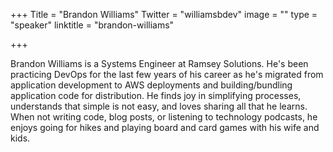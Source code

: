 +++
Title = "Brandon Williams"
Twitter = "williamsbdev"
image = ""
type = "speaker"
linktitle = "brandon-williams"

+++

Brandon Williams is a Systems Engineer at Ramsey Solutions. He's been practicing DevOps for the last few years of his career as he's migrated from application development to AWS deployments and building/bundling application code for distribution. He finds joy in simplifying processes, understands that simple is not easy, and loves sharing all that he learns. When not writing code, blog posts, or listening to technology podcasts, he enjoys going for hikes and playing board and card games with his wife and kids.
